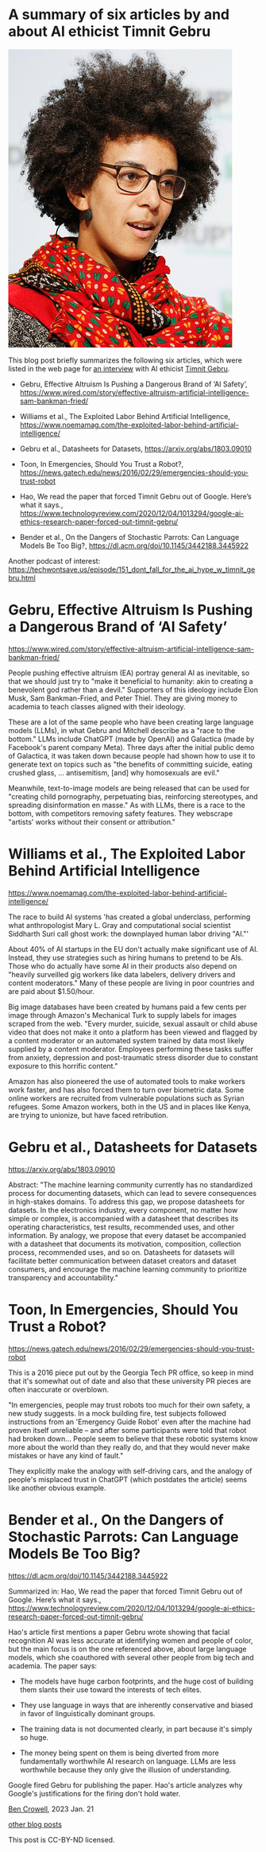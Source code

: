 A summary of six articles by and about AI ethicist Timnit Gebru
==============================================================

![portrait of Gebru](gebru_portrait.jpg)

This blog post briefly summarizes the following six articles, which were listed
in the web page for [an interview](https://open.spotify.com/episode/0Zyexhty6AEbINudjfnuRB?si=zZ3amJ6gQxK_6FCTq7nL9g&context=spotify%3Ashow%3A6NOJ6IkTb2GWMj1RpmtnxP) with AI ethicist [Timnit Gebru](https://en.wikipedia.org/wiki/Timnit_Gebru).

* Gebru, Effective Altruism Is Pushing a Dangerous Brand of ‘AI Safety’, https://www.wired.com/story/effective-altruism-artificial-intelligence-sam-bankman-fried/

* Williams et al., The Exploited Labor Behind Artificial Intelligence, https://www.noemamag.com/the-exploited-labor-behind-artificial-intelligence/

* Gebru et al., Datasheets for Datasets, https://arxiv.org/abs/1803.09010

* Toon, In Emergencies, Should You Trust a Robot?, https://news.gatech.edu/news/2016/02/29/emergencies-should-you-trust-robot

* Hao, We read the paper that forced Timnit Gebru out of Google. Here’s what it says., https://www.technologyreview.com/2020/12/04/1013294/google-ai-ethics-research-paper-forced-out-timnit-gebru/

* Bender et al., On the Dangers of Stochastic Parrots: Can Language Models Be Too Big?, https://dl.acm.org/doi/10.1145/3442188.3445922

Another podcast of interest: https://techwontsave.us/episode/151_dont_fall_for_the_ai_hype_w_timnit_gebru.html

# Gebru, Effective Altruism Is Pushing a Dangerous Brand of ‘AI Safety’

https://www.wired.com/story/effective-altruism-artificial-intelligence-sam-bankman-fried/

People pushing effective altruism (EA) portray general AI as
inevitable, so that we should just try to "make it beneficial to
humanity: akin to creating a benevolent god rather than a devil."
Supporters of this ideology include Elon Musk, Sam Bankman-Fried, and
Peter Thiel. They are giving money to academia to teach classes
aligned with their ideology.

These are a lot of the same people who have been creating large
language models (LLMs), in what Gebru and Mitchell describe as a "race
to the bottom." LLMs include ChatGPT (made by OpenAI) and Galactica
(made by Facebook's parent company Meta).  Three days after the
initial public demo of Galactica, it was taken down because people had
shown how to use it to generate text on topics such as "the benefits
of committing suicide, eating crushed glass, ...  antisemitism, [and]
why homosexuals are evil."

Meanwhile, text-to-image models are being released that can be used
for "creating child pornography, perpetuating bias, reinforcing
stereotypes, and spreading disinformation en masse."  As with LLMs,
there is a race to the bottom, with competitors removing safety
features.  They webscrape "artists’ works without their consent or
attribution."

# Williams et al., The Exploited Labor Behind Artificial Intelligence

https://www.noemamag.com/the-exploited-labor-behind-artificial-intelligence/

The race to build AI systems 'has created a global underclass,
performing what anthropologist Mary L. Gray and computational social
scientist Siddharth Suri call ghost work: the downplayed human labor
driving "AI."'

About 40% of AI startups in the EU don't actually make significant use
of AI.  Instead, they use strategies such as hiring humans to pretend
to be AIs.  Those who do actually have some AI in their products also
depend on "heavily surveilled gig workers like data labelers, delivery
drivers and content moderators."  Many of these people are living in
poor countries and are paid about $1.50/hour.

Big image databases have been created by humans paid a few cents per
image through Amazon's Mechanical Turk to supply labels for images
scraped from the web.  "Every murder, suicide, sexual assault or child
abuse video that does not make it onto a platform has been viewed and
flagged by a content moderator or an automated system trained by data
most likely supplied by a content moderator. Employees performing
these tasks suffer from anxiety, depression and post-traumatic stress
disorder due to constant exposure to this horrific content."


Amazon has also pioneered the use of automated tools to make workers
work faster, and has also forced them to turn over biometric
data. Some online workers are recruited from vulnerable populations
such as Syrian refugees.  Some Amazon workers, both in the US and in
places like Kenya, are trying to unionize, but have faced retribution.


# Gebru et al., Datasheets for Datasets

https://arxiv.org/abs/1803.09010

Abstract: "The machine learning community currently has no
standardized process for documenting datasets, which can lead to
severe consequences in high-stakes domains. To address this gap, we
propose datasheets for datasets. In the electronics industry, every
component, no matter how simple or complex, is accompanied with a
datasheet that describes its operating characteristics, test results,
recommended uses, and other information. By analogy, we propose that
every dataset be accompanied with a datasheet that documents its
motivation, composition, collection process, recommended uses, and so
on. Datasheets for datasets will facilitate better communication
between dataset creators and dataset consumers, and encourage the
machine learning community to prioritize transparency and
accountability."

# Toon, In Emergencies, Should You Trust a Robot?

https://news.gatech.edu/news/2016/02/29/emergencies-should-you-trust-robot

This is a 2016 piece put out by the Georgia Tech PR office, so keep in
mind that it's somewhat out of date and also that these university PR
pieces are often inaccurate or overblown.

"In emergencies, people may trust robots too much for their own
safety, a new study suggests. In a mock building fire, test subjects
followed instructions from an 'Emergency Guide Robot' even after the
machine had proven itself unreliable – and after some participants
were told that robot had broken down... People seem to believe that
these robotic systems know more about the world than they really do,
and that they would never make mistakes or have any kind of fault."

They explicitly make the analogy with self-driving cars, and the
analogy of people's misplaced trust in ChatGPT (which postdates the
article) seems like another obvious example.


# Bender et al., On the Dangers of Stochastic Parrots: Can Language Models Be Too Big?

https://dl.acm.org/doi/10.1145/3442188.3445922

Summarized in: Hao, We read the paper that forced Timnit Gebru out of Google. Here’s what it says., https://www.technologyreview.com/2020/12/04/1013294/google-ai-ethics-research-paper-forced-out-timnit-gebru/

Hao's article first mentions a paper Gebru wrote showing that facial
recognition AI was less accurate at identifying women and people of
color, but the main focus is on the one referenced above, about large language
models, which she coauthored with several other people from big tech
and academia. The paper says: 

* The models have huge carbon footprints, and the huge cost of building them slants their use toward the interests of tech elites.

* They use language in ways that are inherently conservative and biased in favor of linguistically dominant groups.

* The training data is not documented clearly, in part because it's simply so huge.

* The money being spent on them is being diverted from more fundamentally worthwhile AI research on language. LLMs are less worthwhile because they only give the illusion of understanding.

Google fired Gebru for publishing the paper. Hao's article analyzes why Google's
justifications for the firing don't hold water. 

[Ben Crowell](http://lightandmatter.com/area4author.html), 2023 Jan. 21

[other blog posts](https://bcrowell.github.io/)

This post is CC-BY-ND licensed.

